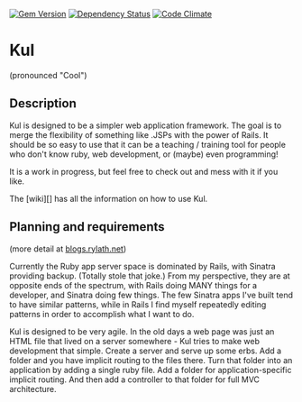 [![Gem Version](https://badge.fury.io/rb/kul.png)](http://badge.fury.io/rb/kul)
[![Dependency Status](https://gemnasium.com/walkeriniraq/kul.png)](https://gemnasium.com/walkeriniraq/kul)
[![Code Climate](https://codeclimate.com/github/walkeriniraq/kul.png)](https://codeclimate.com/github/walkeriniraq/kul)

Kul
===
(pronounced "Cool")

Description
-----------

Kul is designed to be a simpler web application framework. The goal is to merge the flexibility of something
like .JSPs with the power of Rails. It should be so easy to use that it can be a teaching / training tool for
people who don't know ruby, web development, or (maybe) even programming!

It is a work in progress, but feel free to check out and mess with it if you like.

The [wiki][] has all the information on how to use Kul.

Planning and requirements
-------------------------
(more detail at [blogs.rylath.net](http://blogs.rylath.net))

Currently the Ruby app server space is dominated by Rails, with Sinatra providing backup. (Totally stole that joke.) From my
perspective, they are at opposite ends of the spectrum, with Rails doing MANY things for a developer, and Sinatra doing few
things. The few Sinatra apps I've built tend to have similar patterns, while in Rails I find myself repeatedly editing patterns
in order to accomplish what I want to do.

Kul is designed to be very agile. In the old days a web page was just an HTML file that lived on a server somewhere - Kul tries
to make web development that simple. Create a server and serve up some erbs. Add a folder and you have implicit routing
to the files there. Turn that folder into an application by adding a single ruby file. Add a folder for application-specific
implicit routing. And then add a controller to that folder for full MVC architecture.
